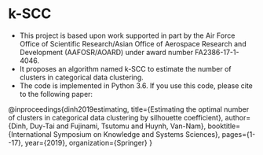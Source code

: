 # k-SCC
- This project is based upon work supported in part by the Air Force Office of Scientific Research/Asian Office of Aerospace Research and Development (AAFOSR/AOARD) under award number FA2386-17-1-4046.
- It proposes an algorithm named k-SCC to estimate the number of clusters in categorical data clustering.
- The code is implemented in Python 3.6.
If you use this code, please cite to the following paper:

@inproceedings{dinh2019estimating,
  title={Estimating the optimal number of clusters in categorical data clustering by silhouette coefficient},
  author={Dinh, Duy-Tai and Fujinami, Tsutomu and Huynh, Van-Nam},
  booktitle={International Symposium on Knowledge and Systems Sciences},
  pages={1--17},
  year={2019},
  organization={Springer}
}

